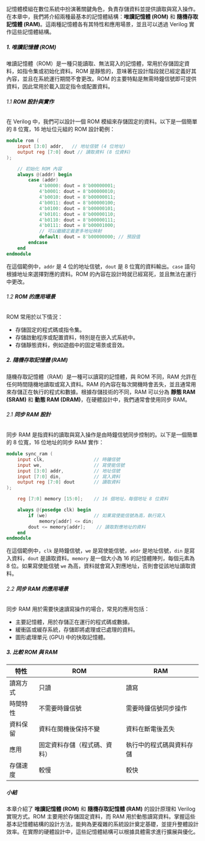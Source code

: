 
記憶體模組在數位系統中扮演著關鍵角色，負責存儲資料並提供讀取與寫入操作。在本章中，我們將介紹兩種最基本的記憶體結構：**唯讀記憶體 (ROM)** 和 **隨機存取記憶體 (RAM)**。這兩種記憶體各有其特性和應用場景，並且可以透過 Verilog 實作這些記憶體結構。

##### 1. **唯讀記憶體 (ROM)**

唯讀記憶體（ROM）是一種只能讀取、無法寫入的記憶體，常用於存儲固定資料，如指令集或初始化資料。ROM 是靜態的，意味著在設計階段就已經定義好其內容，並且在系統運行期間不會更改。ROM 的主要特點是無需時鐘信號即可提供資料，因此常用於載入固定指令或配置資料。

###### 1.1 **ROM 設計與實作**

在 Verilog 中，我們可以設計一個 ROM 模組來存儲固定的資料。以下是一個簡單的 8 位寬，16 地址位元組的 ROM 設計範例：

```verilog
module rom (
    input [3:0] addr,   // 地址信號 (4 位地址)
    output reg [7:0] dout // 讀取資料 (8 位資料)
);

    // 初始化 ROM 內容
    always @(addr) begin
        case (addr)
            4'b0000: dout = 8'b00000001;
            4'b0001: dout = 8'b00000010;
            4'b0010: dout = 8'b00000011;
            4'b0011: dout = 8'b00000100;
            4'b0100: dout = 8'b00000101;
            4'b0101: dout = 8'b00000110;
            4'b0110: dout = 8'b00000111;
            4'b0111: dout = 8'b00001000;
            // 可以繼續定義更多地址映射
            default: dout = 8'b00000000; // 預設值
        endcase
    end
endmodule
```

在這個範例中，`addr` 是 4 位的地址信號，`dout` 是 8 位寬的資料輸出。`case` 語句根據地址來選擇對應的資料。ROM 的內容在設計時就已經寫死，並且無法在運行中更改。

###### 1.2 **ROM 的應用場景**

ROM 常用於以下情況：
- 存儲固定的程式碼或指令集。
- 存儲啟動程序或配置資料，特別是在嵌入式系統中。
- 存儲靜態資料，例如遊戲中的固定場景或音效。

##### 2. **隨機存取記憶體 (RAM)**

隨機存取記憶體（RAM）是一種可以讀寫的記憶體，與 ROM 不同，RAM 允許在任何時間隨機地讀取或寫入資料。RAM 的內容在每次開機時會丟失，並且通常用來存儲正在執行的程式和數據。根據存儲技術的不同，RAM 可以分為 **靜態 RAM (SRAM)** 和 **動態 RAM (DRAM)**，在硬體設計中，我們通常會使用同步 RAM。

###### 2.1 **同步 RAM 設計**

同步 RAM 是指資料的讀取與寫入操作是由時鐘信號同步控制的。以下是一個簡單的 8 位寬，16 位地址的同步 RAM 實作：

```verilog
module sync_ram (
    input clk,                  // 時鐘信號
    input we,                   // 寫使能信號
    input [3:0] addr,           // 地址信號
    input [7:0] din,            // 寫入資料
    output reg [7:0] dout       // 讀取資料
);

    reg [7:0] memory [15:0];    // 16 個地址，每個地址 8 位資料

    always @(posedge clk) begin
        if (we)                 // 如果寫使能信號為高，執行寫入
            memory[addr] <= din;
        dout <= memory[addr];    // 讀取對應地址的資料
    end
endmodule
```

在這個範例中，`clk` 是時鐘信號，`we` 是寫使能信號，`addr` 是地址信號，`din` 是寫入資料，`dout` 是讀取資料。`memory` 是一個大小為 16 的記憶體陣列，每個元素為 8 位。如果寫使能信號 `we` 為高，資料就會寫入對應地址，否則會從該地址讀取資料。

###### 2.2 **同步 RAM 的應用場景**

同步 RAM 用於需要快速讀寫操作的場合，常見的應用包括：
- 主要記憶體，用於存儲正在運行的程式碼或數據。
- 緩衝區或緩存系統，存儲即將處理或已處理的資料。
- 圖形處理單元 (GPU) 中的快取記憶體。

##### 3. **比較 ROM 與 RAM**

| 特性         | ROM                          | RAM                          |
|--------------|------------------------------|------------------------------|
| 讀寫方式     | 只讀                          | 讀寫                          |
| 時間特性     | 不需要時鐘信號                | 需要時鐘信號同步操作         |
| 資料保留     | 資料在開機後保持不變          | 資料在斷電後丟失             |
| 應用         | 固定資料存儲（程式碼、資料） | 執行中的程式碼與資料存儲     |
| 存儲速度     | 較慢                          | 較快                          |

##### 小結

本章介紹了 **唯讀記憶體 (ROM)** 和 **隨機存取記憶體 (RAM)** 的設計原理和 Verilog 實現方式。ROM 主要用於存儲固定資料，而 RAM 用於動態讀寫資料。掌握這些基本記憶體結構的設計方法，能夠為更複雜的系統設計奠定基礎，並提升整體設計效率。在實際的硬體設計中，這些記憶體結構可以根據具體需求進行擴展與優化。